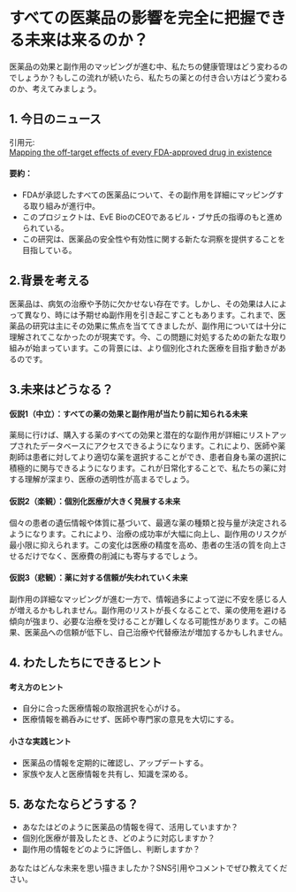# すべての医薬品の影響を完全に把握できる未来は来るのか？

医薬品の効果と副作用のマッピングが進む中、私たちの健康管理はどう変わるのでしょうか？もしこの流れが続いたら、私たちの薬との付き合い方はどう変わるのか、考えてみましょう。

## 1. 今日のニュース
引用元:  
[Mapping the off-target effects of every FDA-approved drug in existence](https://www.lesswrong.com/posts/X3orZtshbuhdsYjK8/mapping-the-off-target-effects-of-every-fda-approved-drug-in)

#### 要約：
- FDAが承認したすべての医薬品について、その副作用を詳細にマッピングする取り組みが進行中。
- このプロジェクトは、EvE BioのCEOであるビル・ブサ氏の指導のもと進められている。
- この研究は、医薬品の安全性や有効性に関する新たな洞察を提供することを目指している。

## 2.背景を考える

医薬品は、病気の治療や予防に欠かせない存在です。しかし、その効果は人によって異なり、時には予期せぬ副作用を引き起こすこともあります。これまで、医薬品の研究は主にその効果に焦点を当ててきましたが、副作用については十分に理解されてこなかったのが現実です。今、この問題に対処するための新たな取り組みが始まっています。この背景には、より個別化された医療を目指す動きがあるのです。

## 3.未来はどうなる？

#### 仮説1（中立）：すべての薬の効果と副作用が当たり前に知られる未来  
薬局に行けば、購入する薬のすべての効果と潜在的な副作用が詳細にリストアップされたデータベースにアクセスできるようになります。これにより、医師や薬剤師は患者に対してより適切な薬を選択することができ、患者自身も薬の選択に積極的に関与できるようになります。これが日常化することで、私たちの薬に対する理解が深まり、医療の透明性が高まるでしょう。

#### 仮説2（楽観）：個別化医療が大きく発展する未来  
個々の患者の遺伝情報や体質に基づいて、最適な薬の種類と投与量が決定されるようになります。これにより、治療の成功率が大幅に向上し、副作用のリスクが最小限に抑えられます。この変化は医療の精度を高め、患者の生活の質を向上させるだけでなく、医療費の削減にも寄与するでしょう。

#### 仮説3（悲観）：薬に対する信頼が失われていく未来  
副作用の詳細なマッピングが進む一方で、情報過多によって逆に不安を感じる人が増えるかもしれません。副作用のリストが長くなることで、薬の使用を避ける傾向が強まり、必要な治療を受けることが難しくなる可能性があります。この結果、医薬品への信頼が低下し、自己治療や代替療法が増加するかもしれません。

## 4. わたしたちにできるヒント

#### 考え方のヒント
- 自分に合った医療情報の取捨選択を心がける。
- 医療情報を鵜呑みにせず、医師や専門家の意見を大切にする。

#### 小さな実践ヒント
- 医薬品の情報を定期的に確認し、アップデートする。
- 家族や友人と医療情報を共有し、知識を深める。

## 5. あなたならどうする？
- あなたはどのように医薬品の情報を得て、活用していますか？
- 個別化医療が普及したとき、どのように対応しますか？
- 副作用の情報をどのように評価し、判断しますか？

あなたはどんな未来を思い描きましたか？SNS引用やコメントでぜひ教えてください。
